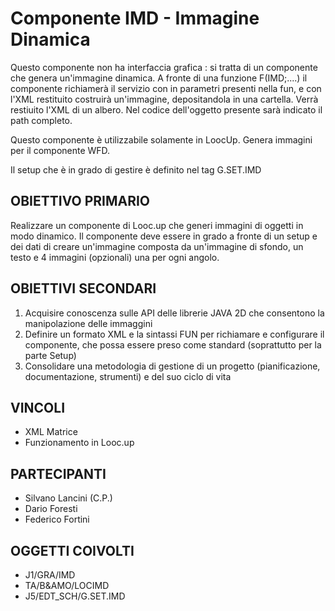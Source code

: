 # Componente IMD - Immagine Dinamica

Questo componente non ha interfaccia grafica :  si tratta di un componente che genera un'immagine dinamica.
A fronte di una funzione F(IMD;....) il componente richiamerà il servizio con in parametri presenti nella fun, e con l'XML restituito costruirà un'immagine, depositandola in una cartella.
Verrà restiuito l'XML di un albero. Nel codice dell'oggetto presente sarà indicato il path completo.

Questo componente è utilizzabile solamente in LoocUp.
Genera immagini per il componente WFD.

Il setup che è in grado di gestire è definito nel tag G.SET.IMD

##  OBIETTIVO PRIMARIO
Realizzare un componente di Looc.up che generi immagini di oggetti in modo dinamico.
Il componente deve essere in grado a fronte di un setup e dei dati di creare un'immagine composta da un'immagine di sfondo, un testo e 4 immagini (opzionali) una per ogni angolo.


##  OBIETTIVI SECONDARI
1) Acquisire conoscenza sulle API delle librerie JAVA 2D che consentono la manipolazione delle immaggini
2) Definire un formato XML e la sintassi FUN per richiamare e configurare il componente, che possa essere
preso come standard (soprattutto per la parte Setup)
3) Consolidare una metodologia di gestione di un progetto (pianificazione, documentazione, strumenti) e del suo ciclo di vita

##  VINCOLI
- XML Matrice
- Funzionamento in Looc.up


##  PARTECIPANTI
- Silvano Lancini (C.P.)
- Dario Foresti
- Federico Fortini

##  OGGETTI COIVOLTI
- J1/GRA/IMD
- TA/B&AMO/LOCIMD
- J5/EDT_SCH/G.SET.IMD
